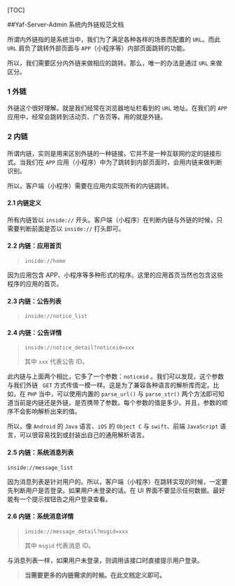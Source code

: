 [TOC]

##Yaf-Server-Admin 系统内外链规范文档

所谓内外链指的是系统当中，我们为了满足各种各样的场景而配置的 `URL`。而此 `URL` 肩负了跳转外部页面与 `APP`（小程序等）内部页面跳转的功能。

所以，我们需要区分内外链来做相应的跳转。那么，唯一的办法是通过 `URL` 来做区分。



### 1 外链

外链这个很好理解。就是我们经常在浏览器地址栏看到的 `URL` 地址。在我们的 `APP` 应用中，经常会跳转到活动页、广告页等。用的就是外链。



### 2 内链

所谓内链，实则是用来区别外链的一种链接。它并不是一种互联网约定的链接形式。当我们在 `APP` 应用（小程序）中为了跳转到内部页面时，会用内链来做判断识别。

所以，客户端（小程序）需要在应用内实现所有的内链跳转。



#### 2.1 内链定义

所有内链皆以 `inside://` 开头。客户端（小程序）在判断内链与外链的时候，只需要判断前面是否以 `inside://` 打头即可。



#### 2.2 内链：应用首页

> `inside://home`

因为应用包含 APP、小程序等多种形式的程序。这里的应用首页当然也包含这些程序的应用的首页。



#### 2.3 内链：公告列表

> `inside://notice_list` 



#### 2.4 内链：公告详情

> `inside://notice_detail?noticeid=xxx` 
>
> 其中 `xxx` 代表公告 ID。

此内链与上面两个相比，它多了一个参数：`noticeid` 。我们可以发现，这个参数与我们外链 ` GET` 方式传值一模一样。这是为了兼容各种语言的解析库而定。比如，在 `PHP` 当中，可以使用内置的 `parse_url()` 与 `parse_str()` 两个方法即可知道当前是内链还是外链，是否携带了参数。每个参数的值是多少。并且，参数的顺序不会影响解析出来的值。

所以，像 `Android` 的 `Java` 语言、`iOS` 的 `Object C` 与 `swift`、前端 `JavaScript` 语言，可以很容易找到或封装出自己的通用解析语言。



#### 2.5 内链：系统消息列表

`inside://message_list`

因为消息列表是针对用户的。所以，客户端（小程序）在跳转实现的时候，一定要先判断用户是否登录。如果用户未登录的话。在 UI 界面不要显示任何数据。最好能有一个提示按钮告之用户登录查看。



#### 2.6 内链：系统消息详情

> `inside://message_detail?msgid=xxx`
>
> 其中 `msgid` 代表消息 ID。

与消息列表一样，如果用户未登录，则调用该接口时直接提示用户登录。



> **当需要更多的内链需求的时候。在此文档定义即可。**



